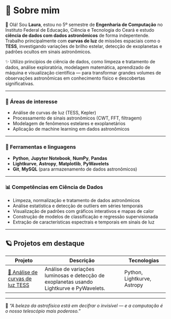 # 🌠 Sobre mim

👋 Olá! Sou **Laura**, estou no 5º semestre de **Engenharia de Computação** no Instituto Federal de Educação, Ciência e Tecnologia do Ceará e estudo **ciência de dados com dados astronômicos** de forma indepentende. Trabalho principalmente com **curvas de luz** de missões espaciais como o **TESS**, investigando variações de brilho estelar, detecção de exoplanetas e padrões ocultos em sinais astronômicos.  

✨ Utilizo princípios de ciência de dados, como limpeza e tratamento de dados, análise exploratória, modelagem matemática, aprendizado de máquina e visualização científica — para transformar grandes volumes de observações astronômicas em conhecimento físico e descobertas significativas.

---

### 🔭 Áreas de interesse
- Análise de curvas de luz (TESS, Kepler)  
- Processamento de sinais astronômicos (CWT, FFT, filtragem)  
- Modelagem de fenômenos estelares e exoplanetários  
- Aplicação de machine learning em dados astronômicos  

---

### 🧠 Ferramentas e linguagens
- **Python**, **Jupyter Notebook**, **NumPy**, **Pandas**  
- **Lightkurve**, **Astropy**, **Matplotlib**, **PyWavelets**  
- **Git**, **MySQL** (para armazenamento de dados astronômicos)

---

  ### 📊 Competências em Ciência de Dados

- Limpeza, normalização e tratamento de dados astronômicos
- Análise estatística e detecção de outliers em séries temporais
- Visualização de padrões com gráficos interativos e mapas de calor
- Construção de modelos de classificação e regressão supervisionada
- Extração de características espectrais e temporais em sinais de luz

---

## 🪐 Projetos em destaque

| Projeto | Descrição | Tecnologias |
|----------|------------|--------------|
| [🔭 Análise de curvas de luz TESS](https://github.com/seu-usuario/analise-curvas-tess) | Análise de variações luminosas e detecção de exoplanetas usando Lightkurve e PyWavelets. | Python, Lightkurve, Astropy |



---

📡 *“A beleza da astrofísica está em decifrar o invisível — e a computação é o nosso telescópio mais poderoso.”*



